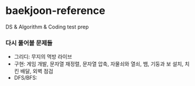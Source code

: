 # baekjoon-reference
DS &amp; Algorithm &amp; Coding test prep

### 다시 풀어볼 문제들
- 그리디: 무지의 먹방 라이브
- 구현: 게임 개발, 문자열 재정렬, 문자열 압축, 자물쇠와 열쇠, 뱀, 기둥과 보 설치, 치킨 배달, 외벽 점검
- DFS/BFS: 
